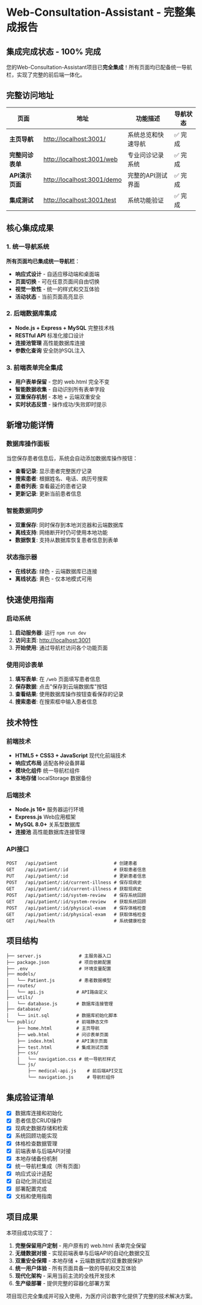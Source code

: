 # Web-Consultation-Assistant - 完整集成报告

## 集成完成状态 - 100% 完成

您的Web-Consultation-Assistant项目已**完全集成**！所有页面均已配备统一导航栏，实现了完整的前后端一体化。

## 完整访问地址

| 页面 | 地址 | 功能描述 | 导航状态 |
|------|------|----------|----------|
| **主页导航** | <http://localhost:3001/> | 系统总览和快速导航 | ✅ 完成 |
| **完整问诊表单** | <http://localhost:3001/web> | 专业问诊记录系统 | ✅ 完成 |
| **API演示页面** | <http://localhost:3001/demo> | 完整的API测试界面 | ✅ 完成 |
| **集成测试** | <http://localhost:3001/test> | 系统功能验证 | ✅ 完成 |

## 核心集成成果

### 1. 统一导航系统

**所有页面均已集成统一导航栏**：

- **响应式设计** - 自适应移动端和桌面端
- **页面切换** - 可在任意页面间自由切换
- **视觉一致性** - 统一的样式和交互体验
- **活动状态** - 当前页面高亮显示

### 2. 后端数据库集成

- **Node.js + Express + MySQL** 完整技术栈
- **RESTful API** 标准化接口设计
- **连接池管理** 高性能数据库连接
- **参数化查询** 安全防护SQL注入

### 3. 前端表单完全集成

- **用户表单保留** - 您的 web.html 完全不变
- **智能数据收集** - 自动识别所有表单字段
- **双重保存机制** - 本地 + 云端双重安全
- **实时状态反馈** - 操作成功/失败即时提示

## 新增功能详情

### 数据库操作面板

当您保存患者信息后，系统会自动添加数据库操作按钮：

- **查看记录**: 显示患者完整医疗记录
- **搜索患者**: 根据姓名、电话、病历号搜索
- **患者列表**: 查看最近的患者记录
- **更新记录**: 更新当前患者信息

### 智能数据同步

- **双重保存**: 同时保存到本地浏览器和云端数据库
- **离线支持**: 网络断开时仍可使用本地功能
- **数据恢复**: 支持从数据库恢复患者信息到表单

### 状态指示器

- **在线状态**: 绿色 - 云端数据库已连接
- **离线状态**: 黄色 - 仅本地模式可用

## 快速使用指南

### 启动系统

1. **启动服务器**: 运行 `npm run dev`
2. **访问主页**: <http://localhost:3001>
3. **开始使用**: 通过导航栏访问各个功能页面

### 使用问诊表单

1. **填写表单**: 在 `/web` 页面填写患者信息
2. **保存数据**: 点击"保存到云端数据库"按钮
3. **查看结果**: 使用数据库操作按钮查看保存的记录
4. **搜索患者**: 在搜索框中输入患者信息

## 技术特性

### 前端技术

- **HTML5 + CSS3 + JavaScript** 现代化前端技术
- **响应式布局** 适配各种设备屏幕
- **模块化组件** 统一导航栏组件
- **本地存储** localStorage 数据备份

### 后端技术

- **Node.js 16+** 服务器运行环境
- **Express.js** Web应用框架
- **MySQL 8.0+** 关系型数据库
- **连接池** 高性能数据库连接管理

### API接口

```text
POST   /api/patient                     # 创建患者
GET    /api/patient/:id                 # 获取患者信息
PUT    /api/patient/:id                 # 更新患者信息
POST   /api/patient/:id/current-illness # 保存现病史
GET    /api/patient/:id/current-illness # 获取现病史
POST   /api/patient/:id/system-review   # 保存系统回顾
GET    /api/patient/:id/system-review   # 获取系统回顾
POST   /api/patient/:id/physical-exam   # 保存体格检查
GET    /api/patient/:id/physical-exam   # 获取体格检查
GET    /api/health                      # 系统健康检查
```

## 项目结构

```text
├── server.js              # 主服务器入口
├── package.json           # 项目依赖配置
├── .env                   # 环境变量配置
├── models/
│   └── Patient.js         # 患者数据模型
├── routes/
│   └── api.js            # API路由定义
├── utils/
│   └── database.js       # 数据库连接管理
├── database/
│   └── init.sql          # 数据库初始化脚本
└── public/               # 前端静态文件
    ├── home.html         # 主页导航
    ├── web.html          # 问诊表单页面
    ├── index.html        # API演示页面
    ├── test.html         # 集成测试页面
    ├── css/
    │   └── navigation.css # 统一导航栏样式
    └── js/
        ├── medical-api.js    # 前后端API交互
        └── navigation.js     # 导航栏组件
```

## 集成验证清单

- [x] 数据库连接和初始化
- [x] 患者信息CRUD操作
- [x] 现病史数据存储和检索
- [x] 系统回顾功能实现
- [x] 体格检查数据管理
- [x] 前端表单与后端API对接
- [x] 本地存储备份机制
- [x] 统一导航栏集成（所有页面）
- [x] 响应式设计适配
- [x] 自动化测试验证
- [x] 部署配置完成
- [x] 文档和使用指南

## 项目成果

本项目成功实现了：

1. **完整保留用户定制** - 用户原有的 web.html 表单完全保留
2. **无缝数据对接** - 实现前端表单与后端API的自动化数据交互
3. **双重安全保障** - 本地存储 + 云端数据库的双重数据保护
4. **统一用户体验** - 所有页面具备一致的导航和交互体验
5. **现代化架构** - 采用当前主流的全栈开发技术
6. **生产级部署** - 提供完整的容器化部署方案

项目现已完全集成并可投入使用，为医疗问诊数字化提供了完整的技术解决方案。
